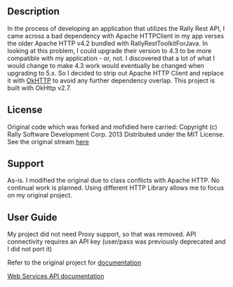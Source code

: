 ## Description

In the process of developing an application that utilizes the Rally Rest API, I came across a bad dependency with Apache HTTPClient in my app verses the older Apache HTTP v4.2 bundled with RallyRestToolkitForJava.  In looking at this problem, I could upgrade their version to 4.3 to be more compatible with my application - or, not.  I discovered that a lot of what I would change to make 4.3 work would eventually be changed when upgrading to 5.x.  So I decided to strip out Apache HTTP Client and replace it with [OkHTTP](https://github.com/square/okhttp) to avoid any further dependency overlap.  This project is built with OkHttp v2.7.

## License

Original code which was forked and mofidied here carried: Copyright (c) Rally Software Development Corp. 2013 Distributed under the MIT License.  See the original stream [here](https://github.com/RallyTools/RallyRestToolkitForJava)

## Support

As-is.  I modified the original due to class conflicts with Apache HTTP.
No continual work is planned.  Using different HTTP Library allows me to focus on my original project.

## User Guide

My project did not need Proxy support, so that was removed.
API connectivity requires an API key (user/pass was previously deprecated and I did not port it)

Refer to the original project for [documentation](https://github.com/RallyTools/RallyRestToolkitForJava/wiki/User-Guide)

[Web Services API documentation](https://rally1.rallydev.com/slm/doc/webservice)
